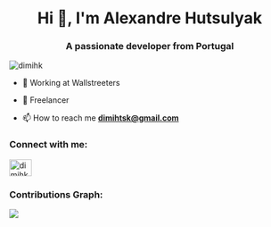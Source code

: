 
<h1 align="center">Hi 👋, I'm Alexandre Hutsulyak</h1>
<h3 align="center">A passionate developer from Portugal</h3>

<p align="left"> <img src="https://komarev.com/ghpvc/?username=dimihk&label=Profile%20views&color=ff0000&style=flat-square" alt="dimihk" /> </p>

- 🔭 Working at Wallstreeters

- 🌱 Freelancer

- 📫 How to reach me **dimihtsk@gmail.com**

<h3 align="left">Connect with me:</h3>
<p align="left">
<a href="https://linkedin.com/in/dimihk" target="blank"><img align="center" src="https://raw.githubusercontent.com/rahuldkjain/github-profile-readme-generator/master/src/images/icons/Social/linked-in-alt.svg" alt="dimihk" height="30" width="40" /></a>
</p>


<h3 align="left">Contributions Graph:</h3>
<p align="left">
  <img align="left" src="https://github.com/dimihk/dimihk/blob/output/github-contribution-grid-snake.svg" />
</p>






